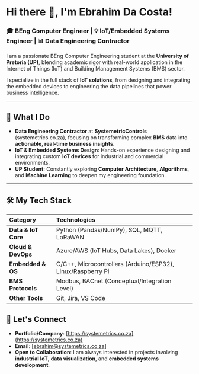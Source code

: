 # Hi there 👋, I'm Ebrahim Da Costa!

### 🎓 BEng Computer Engineer | 💡 IoT/Embedded Systems Engineer | 📊 Data Engineering Contractor

I am a passionate BEng Computer Engineering student at the **University of Pretoria (UP)**, blending academic rigor with real-world application in the Internet of Things (IoT) and Building Management Systems (BMS) sector.

I specialize in the full stack of **IoT solutions**, from designing and integrating the embedded devices to engineering the data pipelines that power business intelligence.

---

## 💼 What I Do

* **Data Engineering Contractor** at **SystemetricControls** (systemetrics.co.za), focusing on transforming complex **BMS** data into **actionable, real-time business insights**.
* **IoT & Embedded Systems Design**: Hands-on experience designing and integrating custom **IoT devices** for industrial and commercial environments.
* **UP Student**: Constantly exploring **Computer Architecture**, **Algorithms**, and **Machine Learning** to deepen my engineering foundation.

---

## 🛠️ My Tech Stack

| Category | Technologies |
| :--- | :--- |
| **Data & IoT Core** | Python (Pandas/NumPy), SQL, MQTT, LoRaWAN |
| **Cloud & DevOps** | Azure/AWS (IoT Hubs, Data Lakes), Docker |
| **Embedded & OS** | C/C++, Microcontrollers (Arduino/ESP32), Linux/Raspberry Pi |
| **BMS Protocols** | Modbus, BACnet (Conceptual/Integration Level) |
| **Other Tools** | Git, Jira, VS Code |


## 🤝 Let's Connect


* **Portfolio/Company**: [https://systemetrics.co.za](https://systemetrics.co.za)
* **Email**: [ebrahim@systemetrics.co.za]
* **Open to Collaboration**: I am always interested in projects involving **industrial IoT**, **data visualization**, and **embedded systems development**.

